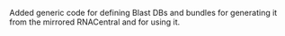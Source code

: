Added generic code for defining Blast DBs and bundles for generating it from the mirrored RNACentral and for using it.
